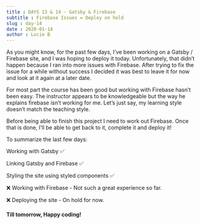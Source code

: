 ```yaml
---
title : DAYS 13 & 14 - Gatsby & Firebase 
subtitle : Firebase Issues = Deploy on hold
slug : day-14
date : 2020-01-14
author : Lucie B
---
```


As you might know, for the past few days, I’ve been working on a Gatsby / Firebase site, and I was hoping to deploy it today. Unfortunately, that didn’t happen because I ran into more issues with Firebase. After trying to fix the issue for a while without success I decided it was best to leave it for now and look at it again at a later date. 

For most part the course has been good but working with Firebase hasn’t been easy. The instructor appears to be knowledgeable but the way he explains firebase isn’t working for me. Let’s just say, my learning style doesn’t match the teaching style. 

Before being able to finish this project I need to work out Firebase. Once that is done, I’ll be able to get back to it, complete it and deploy it! 

To summarize the last few days:

Working with Gatsby ✅

Linking Gatsby and Firebase ✅

Styling the site using styled components ✅

❌ Working with Firebase - Not such a great experience so far. 

❌ Deploying the site - On hold for now. 


#### Till tomorrow, Happy coding! 
